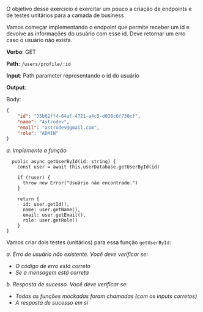 O objetivo desse exercício é exercitar um pouco a criação de endpoints e de testes unitários para a camada de business

Vamos começar implementando o endpoint que permite receber um id e devolve as informações do usuário com esse id. Deve retornar um erro caso o usuário não exista.

**Verbo**: GET

**Path:** `/users/profile/:id`

**Input**: Path parameter representando o id do usuário

**Output**:

Body:

```json
{
    "id": "35b62ff4-64af-4721-a4c5-d038c6f730cf",
    "name": "Astrodev",
    "email": "astrodev@gmail.com",
    "role": "ADMIN"
}
```

*a. Implemente a função*

```tsx
  public async getUserById(id: string) {
    const user = await this.userDatabase.getUserById(id)

    if (!user) {
      throw new Error("Usuário não encontrado.")
    }

    return {
      id: user.getId(),
      name: user.getName(),
      email: user.getEmail(),
      role: user.getRole()
    }
}
```

Vamos criar dois testes (unitários) para essa função `getUserById`:

*a. Erro de usuário não existente. Você deve verificar se:*

- *O código de erro está correto*
- *Se a mensagem está correta*

*b. Resposta de sucesso. Você deve verificar se:*

- *Todas as funções mockadas foram chamadas (com os inputs corretos)*
- *A resposta de sucesso em si*